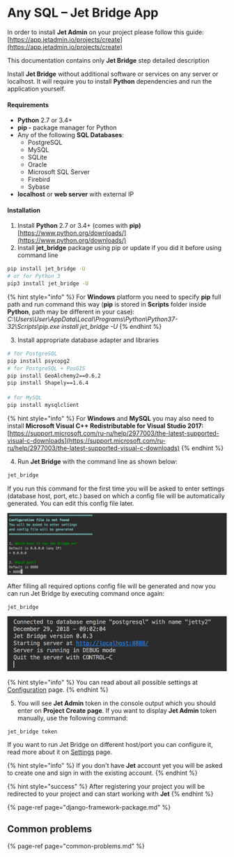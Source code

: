# Any SQL – Jet Bridge App

In order to install **Jet Admin** on your project please follow this guide:  
[https://app.jetadmin.io/projects/create](https://app.jetadmin.io/projects/create)

This documentation contains only **Jet Bridge** step detailed description

Install **Jet Bridge** without additional software or services on any server or localhost. It will require you to install **Python** dependencies and run the application yourself.

#### Requirements

* **Python** 2.7 or 3.4+
* **pip -** package manager for Python
* Any of the following **SQL Databases**:
  * PostgreSQL 
  * MySQL 
  * SQLite 
  * Oracle 
  * Microsoft SQL Server 
  * Firebird 
  * Sybase
* **localhost** or **web server** with external IP

#### Installation

1. Install **Python** 2.7 or 3.4+ \(comes with **pip\)** [https://www.python.org/downloads/](https://www.python.org/downloads/)
2. Install **jet\_bridge** package using pip or update if you did it before using command line

```bash
pip install jet_bridge -U
# or for Python 3
pip3 install jet_bridge -U
```

{% hint style="info" %}
For **Windows** platform you need to specify **pip** full path and run command this way \(**pip** is stored in **Scripts** folder inside **Python**, path may be different in your case\):  
_C:\Users\User\AppData\Local\Programs\Python\Python37-32\Scripts\pip.exe install jet\_bridge -U_
{% endhint %}

3. Install appropriate database adapter and libraries

```bash
# for PostgreSQL
pip install psycopg2
# for PostgreSQL + PosGIS
pip install GeoAlchemy2==0.6.2
pip install Shapely==1.6.4

# for MySQL
pip install mysqlclient
```

{% hint style="info" %}
For **Windows** and **MySQL** you may also need to install **Microsoft Visual C++ Redistributable for Visual Studio 2017:**  
[https://support.microsoft.com/ru-ru/help/2977003/the-latest-supported-visual-c-downloads](https://support.microsoft.com/ru-ru/help/2977003/the-latest-supported-visual-c-downloads)
{% endhint %}

4. Run **Jet Bridge** with the command line as shown below:

```bash
jet_bridge 
```

If you run this command for the first time you will be asked to enter settings \(database host, port, etc.\) based on which a config file will be automatically generated. You can  edit this config file later.

![](../../.gitbook/assets/image%20%283%29.png)

After filling all required options config file will be generated and now you can run Jet Bridge by executing command once again:

```bash
jet_bridge 
```

![Result of running Jet Bridge](../../.gitbook/assets/image%20%2830%29.png)

{% hint style="info" %}
You can read about all possible settings at [Configuration](../configuration.md) page.
{% endhint %}

5. You will see **Jet Admin** token in the console output which you should enter on **Project Create page**. If you want to display **Jet Admin** token manually, use the following command:

```text
jet_bridge token
```

If you want to run Jet Bridge on different host/port you can configure it, read more about it on [Settings](../configuration.md) page.

{% hint style="info" %}
If you don't have **Jet** account yet you will be asked to create one and sign in with the existing account.
{% endhint %}

{% hint style="success" %}
After registering your project you will be redirected to your project and can start working with **Jet**
{% endhint %}

{% page-ref page="django-framework-package.md" %}

## Common problems

{% page-ref page="common-problems.md" %}

